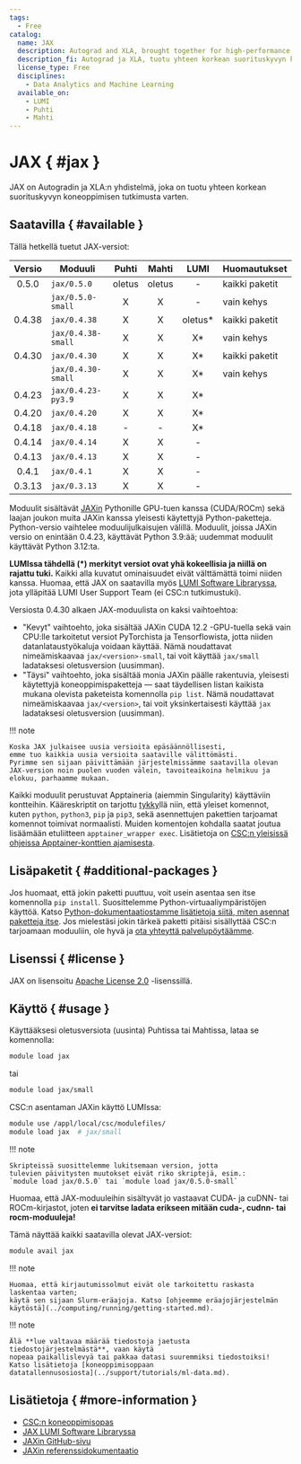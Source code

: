 ```yaml
---
tags:
  - Free
catalog:
  name: JAX
  description: Autograd and XLA, brought together for high-performance machine learning
  description_fi: Autograd ja XLA, tuotu yhteen korkean suorituskyvyn koneoppimista varten
  license_type: Free
  disciplines:
    - Data Analytics and Machine Learning
  available_on:
    - LUMI
    - Puhti
    - Mahti
---
```


# JAX { #jax }

JAX on Autogradin ja XLA:n yhdistelmä, joka on tuotu yhteen korkean suorituskyvyn koneoppimisen tutkimusta varten.


## Saatavilla { #available }

Tällä hetkellä tuetut JAX-versiot:

| Versio | Moduuli            | Puhti   | Mahti   | LUMI       | Huomautukset  |
|:------:|--------------------|:-------:|:-------:|:----------:|----------------|
| 0.5.0  | `jax/0.5.0`        | oletus  | oletus  | -          | kaikki paketit |
|        | `jax/0.5.0-small`  | X       | X       | -          | vain kehys     |
| 0.4.38 | `jax/0.4.38`       | X       | X       | oletus*    | kaikki paketit |
|        | `jax/0.4.38-small` | X       | X       | X*         | vain kehys     |
| 0.4.30 | `jax/0.4.30`       | X       | X       | X*         | kaikki paketit |
|        | `jax/0.4.30-small` | X       | X       | X*         | vain kehys     |
| 0.4.23 | `jax/0.4.23-py3.9` | X       | X       | X*         |                |
| 0.4.20 | `jax/0.4.20`       | X       | X       | X*         |                |
| 0.4.18 | `jax/0.4.18`       | -       | -       | X*         |                |
| 0.4.14 | `jax/0.4.14`       | X       | X       | -          |                |
| 0.4.13 | `jax/0.4.13`       | X       | X       | -          |                |
| 0.4.1  | `jax/0.4.1`        | X       | X       | -          |                |
| 0.3.13 | `jax/0.3.13`       | X       | X       | -          |                |

Moduulit sisältävät [JAXin](https://github.com/google/jax/) Pythonille GPU-tuen kanssa (CUDA/ROCm) sekä laajan joukon muita JAXin kanssa yleisesti käytettyjä Python-paketteja.
Python-versio vaihtelee moduulijulkaisujen välillä. Moduulit, joissa JAXin versio on enintään 0.4.23, käyttävät Python 3.9:ää; uudemmat moduulit käyttävät Python 3.12:ta.

**LUMIssa tähdellä (*) merkityt versiot ovat yhä kokeellisia ja niillä on rajattu tuki.** Kaikki alla kuvatut ominaisuudet eivät välttämättä toimi niiden kanssa.
Huomaa, että JAX on saatavilla myös [LUMI Software Libraryssa](https://lumi-supercomputer.github.io/LUMI-EasyBuild-docs/j/jax/),
jota ylläpitää LUMI User Support Team (ei CSC:n tutkimustuki).

Versiosta 0.4.30 alkaen JAX-moduulista on kaksi vaihtoehtoa:

- "Kevyt" vaihtoehto, joka sisältää JAXin CUDA 12.2 -GPU-tuella sekä vain CPU:lle tarkoitetut versiot
  PyTorchista ja Tensorflowista, jotta niiden datanlataustyökaluja voidaan käyttää. Nämä noudattavat nimeämiskaavaa
  `jax/<version>-small`, tai voit käyttää `jax/small` ladataksesi oletusversion (uusimman).
- "Täysi" vaihtoehto, joka sisältää monia JAXin päälle rakentuvia, yleisesti käytettyjä koneoppimispaketteja — saat
  täydellisen listan kaikista mukana olevista paketeista komennolla `pip list`. Nämä noudattavat nimeämiskaavaa `jax/<version>`,
  tai voit yksinkertaisesti käyttää `jax` ladataksesi oletusversion (uusimman).

!!! note

    Koska JAX julkaisee uusia versioita epäsäännöllisesti,
    emme tuo kaikkia uusia versioita saataville välittömästi.
    Pyrimme sen sijaan päivittämään järjestelmissämme saatavilla olevan JAX-version noin puolen vuoden välein, tavoiteaikoina helmikuu ja elokuu, parhaamme mukaan.

Kaikki moduulit perustuvat Apptaineria (aiemmin Singularity) käyttäviin kontteihin. Kääreskriptit on tarjottu [tykky](../computing/containers/tykky.md)llä
niin, että yleiset komennot, kuten `python`, `python3`, `pip` ja `pip3`, sekä asennettujen pakettien tarjoamat komennot toimivat normaalisti.
Muiden komentojen kohdalla saatat joutua lisäämään etuliitteen
`apptainer_wrapper exec`. Lisätietoja on [CSC:n yleisissä ohjeissa Apptainer-konttien ajamisesta](../computing/containers/overview.md#running-containers).


## Lisäpaketit { #additional-packages }

Jos huomaat, että jokin paketti puuttuu, voit usein asentaa sen
itse komennolla `pip install`. Suosittelemme Python-virtuaaliympäristöjen käyttöä. Katso [Python-dokumentaatiostamme lisätietoja
siitä, miten asennat paketteja
itse](../support/tutorials/python-usage-guide.md#installing-python-packages-to-existing-modules).
Jos mielestäsi jokin tärkeä paketti pitäisi sisällyttää
CSC:n tarjoamaan moduuliin, ole hyvä ja [ota yhteyttä palvelupöytäämme](../support/contact.md).

## Lisenssi { #license }

JAX on lisensoitu [Apache License
2.0](https://github.com/google/jax/blob/main/LICENSE) -lisenssillä.

## Käyttö { #usage }

Käyttääksesi oletusversiota (uusinta) Puhtissa tai Mahtissa, lataa se komennolla:

```bash
module load jax
```

tai
```bash
module load jax/small
```

CSC:n asentaman JAXin käyttö LUMIssa:

```bash
module use /appl/local/csc/modulefiles/
module load jax  # jax/small
```

!!! note

    Skripteissä suosittelemme lukitsemaan version, jotta
    tulevien päivitysten muutokset eivät riko skriptejä, esim.:
    `module load jax/0.5.0` tai `module load jax/0.5.0-small`

Huomaa, että JAX-moduuleihin sisältyvät jo vastaavat
CUDA- ja cuDNN- tai ROCm-kirjastot, joten **ei tarvitse ladata erikseen mitään
cuda-, cudnn- tai rocm-moduuleja!**

Tämä näyttää kaikki saatavilla olevat JAX-versiot:

```bash
module avail jax
```

!!! note

    Huomaa, että kirjautumissolmut eivät ole tarkoitettu raskasta laskentaa varten;
    käytä sen sijaan Slurm-eräajoja. Katso [ohjeemme eräajojärjestelmän käytöstä](../computing/running/getting-started.md).

!!! note

    Älä **lue valtavaa määrää tiedostoja jaetusta tiedostojärjestelmästä**, vaan käytä
    nopeaa paikallislevyä tai pakkaa datasi suuremmiksi tiedostoiksi! Katso lisätietoja [koneoppimisoppaan
    data­tallennusosiosta](../support/tutorials/ml-data.md).

## Lisätietoja { #more-information }

- [CSC:n koneoppimisopas](../support/tutorials/ml-guide.md)
- [JAX LUMI Software Libraryssa](https://lumi-supercomputer.github.io/LUMI-EasyBuild-docs/j/jax/)
- [JAXin GitHub-sivu](https://github.com/google/jax)
- [JAXin referenssidokumentaatio](https://jax.readthedocs.io/en/latest/)